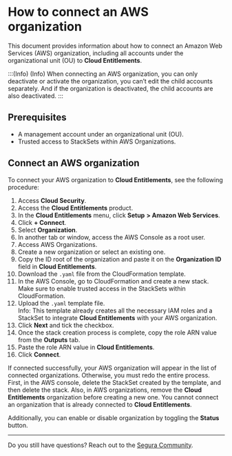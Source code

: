 # How to connect an AWS organization

This document provides information about how to connect an Amazon Web Services (AWS) organization, including all accounts under the organizational unit (OU) to **Cloud Entitlements**.

:::(Info) (Info)
When connecting an AWS organization, you can only deactivate or activate the organization, you can’t edit the child accounts separately. And if the organization is deactivated, the child accounts are also deactivated.
:::

## Prerequisites

- A management account under an organizational unit (OU).  
- Trusted access to StackSets within AWS Organizations.

## Connect an AWS organization

To connect your AWS organization to **Cloud Entitlements**, see the following procedure:

1. Access **Cloud Security**.  
2. Access the **Cloud Entitlements** product.  
3. In the **Cloud Entitlements** menu, click **Setup** **\> Amazon Web Services**.  
4. Click **\+ Connect**.  
5. Select **Organization**.  
6. In another tab or window, access the AWS Console as a root user.  
7. Access AWS Organizations.  
8. Create a new organization or select an existing one.  
9. Copy the ID root of the organization and paste it on the **Organization ID** field in **Cloud Entitlements**.  
10. Download the `.yaml` file from the CloudFormation template.  
11. In the AWS Console, go to CloudFormation and create a new stack. Make sure to enable trusted access in the StackSets within CloudFormation.  
12. Upload the `.yaml` template file.  
    Info: This template already creates all the necessary IAM roles and a StackSet to integrate **Cloud Entitlements** with your AWS organization.   
13. Click **Next** and tick the checkbox.  
14. Once the stack creation process is complete, copy the role ARN value from the **Outputs** tab.  
15. Paste the role ARN value in **Cloud Entitlements**.  
16. Click **Connect**.

If connected successfully, your AWS organization will appear in the list of connected organizations. Otherwise, you must redo the entire process. First, in the AWS console, delete the StackSet created by the template, and then delete the stack. Also, in AWS organizations, remove the **Cloud Entitlements** organization before creating a new one. You cannot connect an organization that is already connected to **Cloud Entitlements**.

Additionally, you can enable or disable organization by toggling the **Status** button.

---
Do you still have questions? Reach out to the [Segura Community](https://community.Segura.io/).
